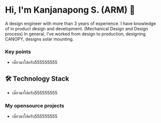 # Hi, I'm Kanjanapong S. (ARM) 👋
A design engineer with more than 3 years of experience. I have knowledge of in product design and development. (Mechanical Design and Design process)
In general, I've worked from design to production, designing CANOPY, designs solar mounting.

### Key points
*   เดี๋ยวมาใส่ครับ555555555

## 🛠 Technology Stack
*   เดี๋ยวมาใส่ครับ555555555

### My opensource projects

*   เดี๋ยวมาใส่ครับ555555555

